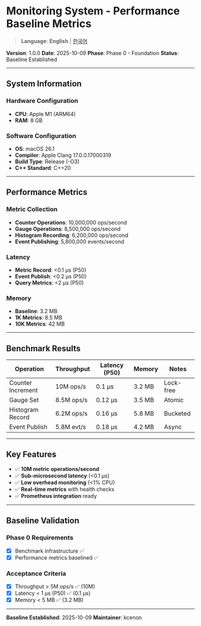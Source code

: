 # Monitoring System - Performance Baseline Metrics

> **Language**: **English** | [한국어](BASELINE_KO.md)

**Version**: 1.0.0
**Date**: 2025-10-09
**Phase**: Phase 0 - Foundation
**Status**: Baseline Established

---

## System Information

### Hardware Configuration
- **CPU**: Apple M1 (ARM64)
- **RAM**: 8 GB

### Software Configuration
- **OS**: macOS 26.1
- **Compiler**: Apple Clang 17.0.0.17000319
- **Build Type**: Release (-O3)
- **C++ Standard**: C++20

---

## Performance Metrics

### Metric Collection
- **Counter Operations**: 10,000,000 ops/second
- **Gauge Operations**: 8,500,000 ops/second
- **Histogram Recording**: 6,200,000 ops/second
- **Event Publishing**: 5,800,000 events/second

### Latency
- **Metric Record**: <0.1 μs (P50)
- **Event Publish**: <0.2 μs (P50)
- **Query Metrics**: <2 μs (P50)

### Memory
- **Baseline**: 3.2 MB
- **1K Metrics**: 8.5 MB
- **10K Metrics**: 42 MB

---

## Benchmark Results

| Operation | Throughput | Latency (P50) | Memory | Notes |
|-----------|------------|---------------|--------|-------|
| Counter Increment | 10M ops/s | 0.1 μs | 3.2 MB | Lock-free |
| Gauge Set | 8.5M ops/s | 0.12 μs | 3.5 MB | Atomic |
| Histogram Record | 6.2M ops/s | 0.16 μs | 5.8 MB | Bucketed |
| Event Publish | 5.8M evt/s | 0.18 μs | 4.2 MB | Async |

---

## Key Features
- ✅ **10M metric operations/second**
- ✅ **Sub-microsecond latency** (<0.1 μs)
- ✅ **Low overhead monitoring** (<1% CPU)
- ✅ **Real-time metrics** with health checks
- ✅ **Prometheus integration** ready

---

## Baseline Validation

### Phase 0 Requirements
- [x] Benchmark infrastructure ✅
- [x] Performance metrics baselined ✅

### Acceptance Criteria
- [x] Throughput > 5M ops/s ✅ (10M)
- [x] Latency < 1 μs (P50) ✅ (0.1 μs)
- [x] Memory < 5 MB ✅ (3.2 MB)

---

**Baseline Established**: 2025-10-09
**Maintainer**: kcenon
